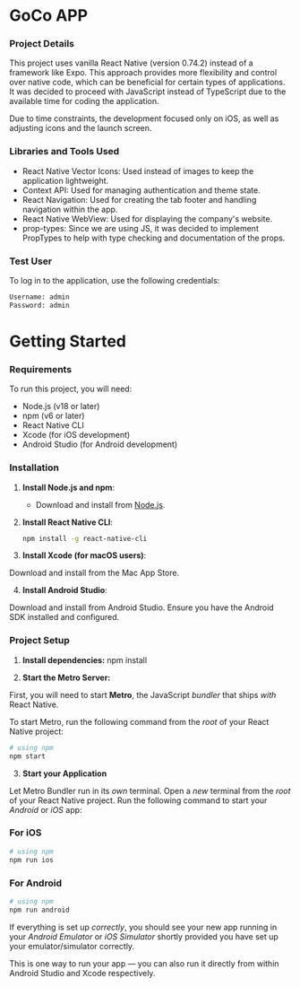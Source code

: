 # GoCo APP

### Project Details

This project uses vanilla React Native (version 0.74.2) instead of a framework like Expo. This approach provides more flexibility and control over native code, which can be beneficial for certain types of applications. It was decided to proceed with JavaScript instead of TypeScript due to the available time for coding the application.

Due to time constraints, the development focused only on iOS, as well as adjusting icons and the launch screen.

### Libraries and Tools Used
- React Native Vector Icons: Used instead of images to keep the application lightweight.
- Context API: Used for managing authentication and theme state.
- React Navigation: Used for creating the tab footer and handling navigation within the app.
- React Native WebView: Used for displaying the company's website.
- prop-types: Since we are using JS, it was decided to implement PropTypes to help with type checking and documentation of the props.

### Test User

To log in to the application, use the following credentials:
```bash
Username: admin
Password: admin
```

# Getting Started

### Requirements

To run this project, you will need:

- Node.js (v18 or later)
- npm (v6 or later)
- React Native CLI
- Xcode (for iOS development)
- Android Studio (for Android development)

### Installation

1. **Install Node.js and npm**:
   - Download and install from [Node.js](https://nodejs.org/).

2. **Install React Native CLI**:
   ```bash
   npm install -g react-native-cli

3. **Install Xcode (for macOS users)**:

Download and install from the Mac App Store.

4. **Install Android Studio**:

Download and install from Android Studio.
Ensure you have the Android SDK installed and configured.

### Project Setup

1. **Install dependencies:**
npm install

2. **Start the Metro Server:**

First, you will need to start **Metro**, the JavaScript _bundler_ that ships _with_ React Native.

To start Metro, run the following command from the _root_ of your React Native project:

```bash
# using npm
npm start
```

3. **Start your Application**

Let Metro Bundler run in its _own_ terminal. Open a _new_ terminal from the _root_ of your React Native project. Run the following command to start your _Android_ or _iOS_ app:

### For iOS

```bash
# using npm
npm run ios
```

### For Android

```bash
# using npm
npm run android
```

If everything is set up _correctly_, you should see your new app running in your _Android Emulator_ or _iOS Simulator_ shortly provided you have set up your emulator/simulator correctly.

This is one way to run your app — you can also run it directly from within Android Studio and Xcode respectively.